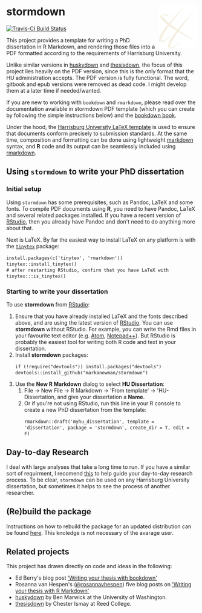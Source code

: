  # stormdown <img src="inst/rmarkdown/templates/dissertation/skeleton/figure/hu-100px.png" align="right" />

[![Travis-CI Build Status](https://travis-ci.org/markanewman/stormdown.svg?branch=master)](https://travis-ci.org/markanewman/stormdown) 

This project provides a template for writing a PhD dissertation in R Markdown, and rendering those files into a PDF formatted according to the requirements of Harrisburg University.

Unlike similar versions in [huskydown](https://github.com/benmarwick/huskydown) and [thesisdown](https://github.com/ismayc/thesisdown), the focus of this project lies heavily on the PDF version, since this is the only format that the HU administration accepts.
The PDF version is fully functional.
The word, gitbook and epub versions were removed as dead code.
I might develop them at a later time if needed/wanted.

If you are new to working with `bookdown` and `rmarkdown`, please read over the documentation available in stormdown PDF template (which you can create by following the simple instructions below) and the [bookdown book](https://bookdown.org/yihui/bookdown/).

Under the hood, the [Harrisburg University LaTeX template](https://github.com/markanewman/stormdown) is used to ensure that documents conform precisely to submission standards.
At the same time, composition and formatting can be done using lightweight [markdown](http://rmarkdown.rstudio.com/authoring_basics.html) syntax, and **R** code and its output can be seamlessly included using [rmarkdown](http://rmarkdown.rstudio.com).

## Using `stormdown` to write your PhD dissertation

### Initial setup

Using `stormdown` has some prerequisites, such as Pandoc, LaTeX and some fonts.
To compile PDF documents using **R**, you need to have Pandoc, LaTeX and several related packages installed.
If you have a recent version of  [RStudio](http://www.rstudio.com/products/rstudio/download/), then you already have Pandoc and don't need to do anything more about that. 

Next is LaTeX.
By far the easiest way to install LaTeX on any platform is with the [`tinytex`](https://yihui.name/tinytex/) package:

```{r}
install.packages(c('tinytex', 'rmarkdown'))
tinytex::install_tinytex()
# after restarting RStudio, confirm that you have LaTeX with 
tinytex:::is_tinytex()
```

### Starting to write your dissertation

To use **stormdown** from [RStudio](http://www.rstudio.com/products/rstudio/download/):

1. Ensure that you have already installed LaTeX and the fonts described above, and are using the latest version of [RStudio](http://www.rstudio.com/products/rstudio/download/).
   You can use **stormdown** without RStudio.
   For example, you can write the Rmd files in your favourite text editor (e.g. [Atom](https://atom.io/), [Notepad++](https://notepad-plus-plus.org/)).
   But RStudio is probably the easiest tool for writing both R code and text in your dissertation. 
2. Install **stormdown** packages: 
   ```{r}
   if (!require("devtools")) install.packages("devtools")
   devtools::install_github("markanewman/stormdown")
   ```
3. Use the **New R Markdown** dialog to select **HU Dissertation**:
   1. File -> New File -> R Markdown -> 'From template' -> 'HU-Dissertation, and give your dissertation a **Name**.
   2. Or if you're not using RStudio, run this line in your R console to create a new PhD dissertation from the template:
      ```{r}
      rmarkdown::draft('myhu_dissertation', template = 'dissertation', package = 'stormdown', create_dir = T, edit = F)
      ```

## Day-to-day Research

I deal with large analyses that take a long time to run.
If you have a similar sort of requirment, I recomend [this](./guidence/DayToDayResearch.md) to help guide your day-to-day research process.
To be clear, `stormdown` can be used on any Harrisburg University dissertation, but sometimes it helps to see the process of another researcher.

## (Re)build the package

Instructions on how to rebuild the package for an updated distribution can be found [here](./guidence/PackageTesting.md).
This knoledge is not necessary of the avarage user.

## Related projects

This project has drawn directly on code and ideas in the following:

* Ed Berry's blog post ['Writing your thesis with bookdown'](https://eddjberry.netlify.com/post/writing-your-thesis-with-bookdown/)
* Rosanna van Hespen's ([@rosannavhespen](https://twitter.com/rosannavhespen?lang=en)) five blog posts on ['Writing your thesis with R Markdown'](https://www.rosannavanhespen.nl/thesis_in_rmarkdown/)
* [huskydown](https://github.com/benmarwick/huskydown) by Ben Marwick at the University of Washington.
* [thesisdown](https://github.com/ismayc/thesisdown) by Chester Ismay at Reed College.

